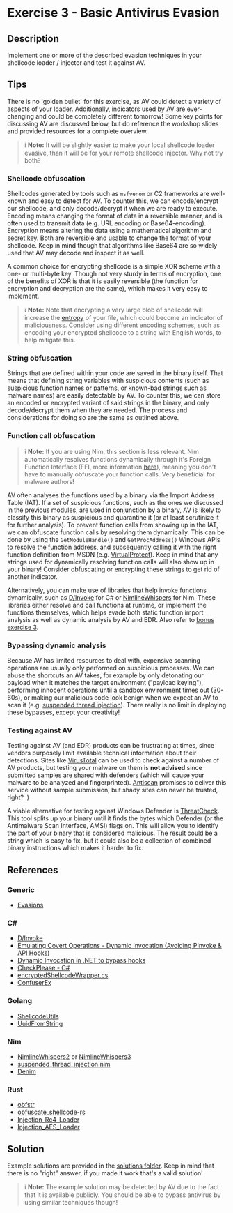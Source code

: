# Exercise 3 - Basic Antivirus Evasion

## Description

Implement one or more of the described evasion techniques in your shellcode loader / injector and test it against AV.

## Tips

There is no 'golden bullet' for this exercise, as AV could detect a variety of aspects of your loader. Additionally, indicators used by AV are ever-changing and could be completely different tomorrow! Some key points for discussing AV are discussed below, but do reference the workshop slides and provided resources for a complete overview.

> ℹ **Note:** It will be slightly easier to make your local shellcode loader evasive, than it will be for your remote shellcode injector. Why not try both?

### Shellcode obfuscation

Shellcodes generated by tools such as `msfvenom` or C2 frameworks are well-known and easy to detect for AV. To counter this, we can encode/encrypt our shellcode, and only decode/decrypt it when we are ready to execute. Encoding means changing the format of data in a reversible manner, and is often used to transmit data (e.g. URL encoding or Base64-encoding). Encryption means altering the data using a mathematical algorithm and secret key. Both are reversible and usable to change the format of your shellcode. Keep in mind though that algorithms like Base64 are so widely used that AV may decode and inspect it as well.

A common choice for encrypting shellcode is a simple XOR scheme with a one- or multi-byte key. Though not very sturdy in terms of encryption, one of the benefits of XOR is that it is easily reversible (the function for encryption and decryption are the same), which makes it very easy to implement.

> ℹ **Note:** Note that encrypting a very large blob of shellcode will increase the [entropy](https://malwaretips.com/threads/malware-analysis-2-what-is-entropy-and-how-do-i-find-the-entropy-of-a-file.42333/) of your file, which could become an indicator of maliciousness. Consider using different encoding schemes, such as encoding your encrypted shellcode to a string with English words, to help mitigate this.

### String obfuscation

Strings that are defined within your code are saved in the binary itself. That means that defining string variables with suspicious contents (such as suspicious function names or patterns, or known-bad strings such as malware names) are easily detectable by AV. To counter this, we can store an encoded or encrypted variant of said strings in the binary, and only decode/decrypt them when they are needed. The process and considerations for doing so are the same as outlined above.

### Function call obfuscation

> ℹ **Note:** If you are using Nim, this section is less relevant. Nim automatically resolves functions dynamically through it's Foreign Function Interface (FFI, more information [here](https://github.com/byt3bl33d3r/OffensiveNim#opsec-considerations)), meaning you don't have to manually obfuscate your function calls. Very beneficial for malware authors!

AV often analyses the functions used by a binary via the Import Address Table (IAT). If a set of suspicious functions, such as the ones we discussed in the previous modules, are used in conjunction by a binary, AV is likely to classify this binary as suspicious and quarantine it (or at least scrutinize it for further analysis). To prevent function calls from showing up in the IAT, we can obfuscate function calls by resolving them dynamically. This can be done by using the `GetModuleHandle()` and `GetProcAddress()` Windows APIs to resolve the function address, and subsequently calling it with the right function definition from MSDN (e.g. [VirtualProtect](https://docs.microsoft.com/en-us/windows/win32/api/memoryapi/nf-memoryapi-virtualprotect)). Keep in mind that any strings used for dynamically resolving function calls will also show up in your binary! Consider obfuscating or encrypting these strings to get rid of another indicator.

Alternatively, you can make use of libraries that help invoke functions dynamically, such as [D/Invoke](https://github.com/TheWover/DInvoke) for C# or [NimlineWhispers](https://github.com/ajpc500/NimlineWhispers2) for Nim. These libraries either resolve and call functions at runtime, or implement the functions themselves, which helps evade both static function import analysis as well as dynamic analysis by AV and EDR. Also refer to [bonus exercise 3](../BONUS%20Exercise%203%20-%20Basic%20EDR%20Evasion/).

### Bypassing dynamic analysis

Because AV has limited resources to deal with, expensive scanning operations are usually only performed on suspicious processes. We can abuse the shortcuts an AV takes, for example by only detonating our payload when it matches the target environment ("payload keying"), performing innocent operations until a sandbox environment times out (30-60s), or making our malicious code look benign when we expect an AV to scan it (e.g. [suspended thread injection](https://github.com/plackyhacker/Suspended-Thread-Injection)). There really is no limit in deploying these bypasses, except your creativity!

### Testing against AV

Testing against AV (and EDR) products can be frustrating at times, since vendors purposely limit available technical information about their detections. Sites like [VirusTotal](https://www.virustotal.com/) can be used to check against a number of AV products, but testing your malware on them is **not advised** since submitted samples are shared with defenders (which will cause your malware to be analyzed and fingerprinted). [Antiscan](https://antiscan.me) promises to deliver this service without sample submission, but shady sites can never be trusted, right? :)

A viable alternative for testing against Windows Defender is [ThreatCheck](https://github.com/rasta-mouse/ThreatCheck). This tool splits up your binary until it finds the bytes which Defender (or the Antimalware Scan Interface, AMSI) flags on. This will allow you to identify the part of your binary that is considered malicious. The result could be a string which is easy to fix, but it could also be a collection of combined binary instructions which makes it harder to fix.

## References

### Generic

- [Evasions](https://evasions.checkpoint.com/)

### C#

- [D/Invoke](https://github.com/TheWover/DInvoke)
- [Emulating Covert Operations - Dynamic Invocation (Avoiding PInvoke & API Hooks)](https://thewover.github.io/Dynamic-Invoke/)
- [Dynamic Invocation in .NET to bypass hooks](https://blog.nviso.eu/2020/11/20/dynamic-invocation-in-net-to-bypass-hooks/)
- [CheckPlease - C#](https://github.com/Arvanaghi/CheckPlease/tree/master/C%23)
- [encryptedShellcodeWrapper.cs](https://github.com/Arno0x/ShellcodeWrapper/blob/master/templates/encryptedShellcodeWrapper.cs)
- [ConfuserEx](https://github.com/mkaring/ConfuserEx)

### Golang

- [ShellcodeUtils](https://github.com/Ne0nd0g/go-shellcode/blob/master/cmd/ShellcodeUtils/main.go)
- [UuidFromString](https://github.com/Ne0nd0g/go-shellcode/blob/master/cmd/UuidFromString/main.go)

### Nim

- [NimlineWhispers2](https://github.com/ajpc500/NimlineWhispers2) or [NimlineWhispers3](https://github.com/klezVirus/NimlineWhispers3)
- [suspended_thread_injection.nim](https://github.com/byt3bl33d3r/OffensiveNim/blob/master/src/suspended_thread_injection.nim)
- [Denim](https://github.com/moloch--/denim)

### Rust

- [obfstr](https://docs.rs/obfstr/latest/obfstr/)
- [obfuscate_shellcode-rs](https://github.com/memN0ps/arsenal-rs/blob/main/obfuscate_shellcode-rs/src/main.rs)
- [Injection_Rc4_Loader](https://github.com/trickster0/OffensiveRust/blob/master/Injection_Rc4_Loader/src/main.rs)
- [Injection_AES_Loader](https://github.com/trickster0/OffensiveRust/blob/master/Injection_AES_Loader/src/main.rs)

## Solution
Example solutions are provided in the [solutions folder](solutions/). Keep in mind that there is no "right" answer, if you made it work that's a valid solution!

> ℹ **Note:** The example solution may be detected by AV due to the fact that it is available publicly. You should be able to bypass antivirus by using similar techniques though!